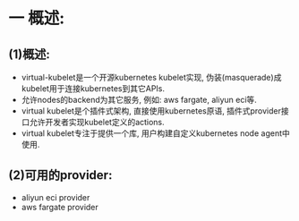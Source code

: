 # 一 概述:
## (1)概述:
- virtual-kubelet是一个开源kubernetes kubelet实现, 伪装(masquerade)成kubelet用于连接kubernetes到其它APIs.
- 允许nodes的backend为其它服务, 例如: aws fargate, aliyun eci等.
- virtual kubelet是个插件式架构, 直接使用kubernetes原语, 插件式provider接口允许开发者实现kubelet定义的actions.
- virtual kubelet专注于提供一个库, 用户构建自定义kubernetes node agent中使用.

## (2)可用的provider:
- aliyun eci provider
- aws fargate provider

